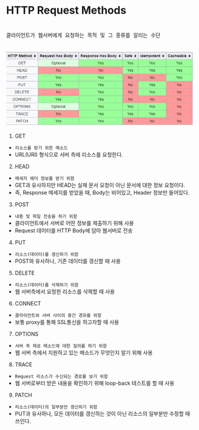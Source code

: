 # HTTP Request Methods
<pre>
 　
클라이언트가 웹서버에게 요청하는 목적 및 그 종류를 알리는 수단
 　
</pre>

![HTTP 메소드](img/HTTP%20Methods.webp)

1. GET
* `리소스를 받기 위한 메소드`
* URL(URI) 형식으로 서버 측에 리소스를 요청한다.
2. HEAD
*   `메세지 헤더 정보를 받기 위함`
*   GET과 유사하지만 HEAD는 실제 문서 요청이 아닌 문서에 대한 정보 요청이다.
*   즉, Response 메세지를 받았을 때, Body는 비어있고, Header 정보만 들어있다.
3. POST
*   `내용 및 파일 전송을 하기 위함`
*   클라이언트에서 서버로 어떤 정보를 제출하기 위해 사용
*   Request 데이터를 HTTP Body에 담아 웹서버로 전송
4. PUT
*   `리소스(데이터)를 갱신하기 위함`
*   POST와 유사하나, 기존 데이터를 갱신할 때 사용
5. DELETE
*   `리소스(데이터)를 삭제하기 위함`
*   웹 서버측에서 요청한 리소스를 삭제할 때 사용
6. CONNECT
*   `클라이언트와 서버 사이의 중간 경유를 위함`
*   보통 proxy를 통해 SSL통신을 하고자할 때 사용
7. OPTIONS
*   `서버 측 제공 메소드에 대한 질의를 하기 위함`
*   웹 서버 측에서 지원하고 있는 메소드가 무엇인지 알기 위해 사용
8. TRACE
*   `Request 리소스가 수신되는 경로를 보기 위함`
*   웹 서버로부터 받은 내용을 확인하기 위해 loop-back 테스트를 할 때 사용
9. PATCH
*   `리소스(데이터)의 일부분만 갱신하기 위함`
*   PUT과 유사하나, 모든 데이터를 갱신하는 것이 아닌 리소스의 일부분만 수정할 때 쓰인다.
